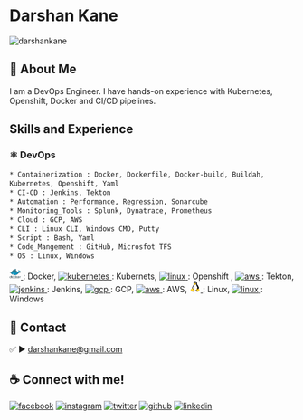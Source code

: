 # Darshan Kane  
<p align="left"> <img src="https://komarev.com/ghpvc/?username=darshankane&label=Profile%20views&color=0e75b6&style=flat" alt="darshankane" /> </p>

## 🚀 About Me
I am a DevOps Engineer. I have hands-on experience with Kubernetes, Openshift, Docker and CI/CD pipelines.

## Skills and Experience
### ⚛ DevOps
	* Containerization : Docker, Dockerfile, Docker-build, Buildah, Kubernetes, Openshift, Yaml
	* CI-CD : Jenkins, Tekton 
	* Automation : Performance, Regression, Sonarcube
	* Monitoring_Tools : Splunk, Dynatrace, Prometheus
	* Cloud : GCP, AWS
	* CLI : Linux CLI, Windows CMD, Putty
	* Script : Bash, Yaml	
	* Code_Mangement : GitHub, Microsfot TFS
	* OS : Linux, Windows



<a href="https://www.docker.com/" target="_blank" rel="noreferrer"> <img src="https://raw.githubusercontent.com/devicons/devicon/master/icons/docker/docker-original-wordmark.svg" alt="docker" width="20" height="20"/> </a> : Docker,   <a href="https://kubernetes.io" target="_blank" rel="noreferrer"> <img src="https://www.vectorlogo.zone/logos/kubernetes/kubernetes-icon.svg" alt="kubernetes" width="20" height="20"/> </a> : Kubernets,   <a href="https://www.redhat.com/en/technologies/cloud-computing/openshift" target="_blank" rel="noreferrer"> <img src="https://encrypted-tbn0.gstatic.com/images?q=tbn:ANd9GcQsvnpBr6ICI3iETYNd-txC-3RuEdL8fzbO-SMcBpLxwA&s" alt="linux" width="20" height="20"/> </a> : Openshift ,   <a href="https://aws.amazon.com" target="_blank" rel="noreferrer"> <img src="https://1.cms.s81c.com/sites/default/files/2020-04-01/47602533_1.png" alt="aws" width="20" height="20"/> </a> : Tekton,   <a href="https://www.jenkins.io" target="_blank" rel="noreferrer"> <img src="https://www.vectorlogo.zone/logos/jenkins/jenkins-icon.svg" alt="jenkins" width="20" height="20"/> </a> : Jenkins,   <a href="https://cloud.google.com" target="_blank" rel="noreferrer"> <img src="https://www.vectorlogo.zone/logos/google_cloud/google_cloud-icon.svg" alt="gcp" width="20" height="20"/> </a> : GCP, <a href="https://aws.amazon.com" target="_blank" rel="noreferrer"> <img src="https://upload.wikimedia.org/wikipedia/commons/thumb/9/93/Amazon_Web_Services_Logo.svg/768px-Amazon_Web_Services_Logo.svg.png?20170912170050" alt="aws" width="20" height="17"/> 
</a> : AWS, <a href="https://www.linux.org/" target="_blank" rel="noreferrer"> <img src="https://raw.githubusercontent.com/devicons/devicon/master/icons/linux/linux-original.svg" alt="linux" width="20" height="20"/> </a> : Linux,   <a href="https://www.microsoft.com/en-in/windows" target="_blank" rel="noreferrer"><img src="https://upload.wikimedia.org/wikipedia/commons/5/5f/Windows_logo_-_2012.svg" alt="linux" width="20" height="20"/> </a> :  Windows


## 📧 Contact
✅  ► darshankane@gmail.com


## ☕ Connect with me!
[<img src='https://camo.githubusercontent.com/2d1ffa69dd491ebeca01b2098cf8233dd09950ff5895abccd5b455ca442abc59/68747470733a2f2f696d672e736869656c64732e696f2f62616467652f46616365626f6f6b2d3138373746323f7374796c653d666f722d7468652d6261646765266c6f676f3d66616365626f6f6b266c6f676f436f6c6f723d7768697465' alt='facebook' height='30'>](https://www.facebook.com/darshankane)  [<img src='https://camo.githubusercontent.com/b3d4671768bd0f9b6c8f410a25a96e0c5a4d135208d8910461e986f97e7985ab/68747470733a2f2f696d672e736869656c64732e696f2f62616467652f496e7374616772616d2d4534343035463f7374796c653d666f722d7468652d6261646765266c6f676f3d696e7374616772616d266c6f676f436f6c6f723d7768697465' alt='instagram' height='30'>](https://www.instagram.com/darshankane/)  [<img src='https://camo.githubusercontent.com/5d03c86f6a75f7cbe80d135d9162fbf6dc46a31253cf30a8e9bb8279b4d574d3/68747470733a2f2f696d672e736869656c64732e696f2f62616467652f547769747465722d3144413146323f7374796c653d666f722d7468652d6261646765266c6f676f3d74776974746572266c6f676f436f6c6f723d7768697465' alt='twitter' height='30'>](https://twitter.com/darshankane)  [<img src='https://camo.githubusercontent.com/bd2bd127c104ba5c98bb12c70801b075aee1f040009089510f69554300e7ff41/68747470733a2f2f696d672e736869656c64732e696f2f62616467652f4769742d4630353033323f7374796c653d666f722d7468652d6261646765266c6f676f3d676974266c6f676f436f6c6f723d7768697465' alt='github' height='30'>](https://github.com/darshankane)  [<img src='https://camo.githubusercontent.com/a80d00f23720d0bc9f55481cfcd77ab79e141606829cf16ec43f8cacc7741e46/68747470733a2f2f696d672e736869656c64732e696f2f62616467652f4c696e6b6564496e2d3030373742353f7374796c653d666f722d7468652d6261646765266c6f676f3d6c696e6b6564696e266c6f676f436f6c6f723d7768697465' alt='linkedin' height='30'>](https://www.linkedin.com/in/darshankane/)  

